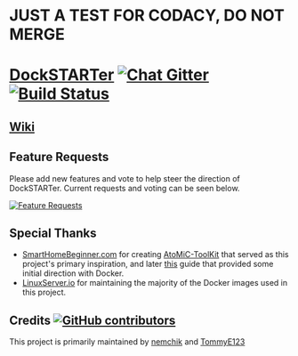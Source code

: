 # JUST A TEST FOR CODACY, DO NOT MERGE

# [DockSTARTer](https://ghostwriters.github.io/DockSTARTer/) [![Chat Gitter](https://badges.gitter.im/GhostWriters/DockSTARTer.svg)](https://gitter.im/GhostWriters/DockSTARTer) [![Build Status](https://travis-ci.com/GhostWriters/DockSTARTer.svg?branch=master)](https://travis-ci.com/GhostWriters/DockSTARTer)

## [Wiki](https://github.com/GhostWriters/DockSTARTer/wiki/)

## Feature Requests

Please add new features and vote to help steer the direction of DockSTARTer. Current requests and voting can be seen below.

[![Feature Requests](http://feathub.com/GhostWriters/DockSTARTer?format=svg)](http://feathub.com/GhostWriters/DockSTARTer)

## Special Thanks

-   [SmartHomeBeginner.com](https://www.smarthomebeginner.com/) for creating [AtoMiC-ToolKit](https://github.com/htpcBeginner/AtoMiC-ToolKit) that served as this project's primary inspiration, and later [this](https://www.smarthomebeginner.com/docker-home-media-server-2018-basic/) guide that provided some initial direction with Docker.
-   [LinuxServer.io](https://www.linuxserver.io/) for maintaining the majority of the Docker images used in this project.

## Credits [![GitHub contributors](https://img.shields.io/github/contributors/GhostWriters/DockSTARTer.svg)](https://GitHub.com/GhostWriters/DockSTARTer/graphs/contributors/)

This project is primarily maintained by [nemchik](https://github.com/GhostWriters/DockSTARTer/commits?author=nemchik) and [TommyE123](https://github.com/GhostWriters/DockSTARTer/commits?author=TommyE123)

